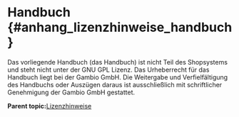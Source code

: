 # Handbuch {#anhang_lizenzhinweise_handbuch}

Das vorliegende Handbuch \(das Handbuch\) ist nicht Teil des Shopsystems und steht nicht unter der GNU GPL Lizenz. Das Urheberrecht für das Handbuch liegt bei der Gambio GmbH. Die Weitergabe und Verfielfältigung des Handbuchs oder Auszügen daraus ist ausschließlich mit schriftlicher Genehmigung der Gambio GmbH gestattet.

**Parent topic:**[Lizenzhinweise](A_Lizenzhinweise.md)

